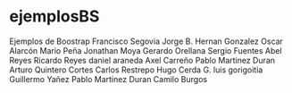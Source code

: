 ﻿# ejemplosBS
Ejemplos de Boostrap
Francisco Segovia
Jorge B.
Hernan Gonzalez
Oscar Alarcón
Mario Peña
Jonathan Moya
Gerardo Orellana
Sergio Fuentes
Abel Reyes
Ricardo Reyes
daniel araneda
Axel Carreño
Pablo Martinez Duran
Arturo Quintero Cortes
Carlos Restrepo
Hugo Cerda G.
luis gorigoitia
Guillermo Yañez
Pablo Martinez Duran
Camilo Burgos